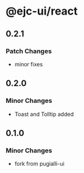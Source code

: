 # @ejc-ui/react

## 0.2.1

### Patch Changes

- minor fixes

## 0.2.0

### Minor Changes

- Toast and Tolltip added

## 0.1.0

### Minor Changes

- fork from pugialli-ui
